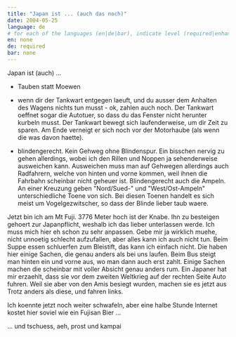 ```yaml
---
title: "Japan ist ... (auch das noch)"
date: 2004-05-25
language: de
# for each of the languages (en|de|bar), indicate level (required|enhancing|minor|none)
en: none
de: required
bar: none
---
```

Japan ist (auch) ...

- Tauben statt Moewen

- wenn dir der Tankwart entgegen laeuft, und du ausser dem Anhalten des
Wagens nichts tun musst - ok, zahlen auch noch. Der Tankwart oeffnet sogar
die Autotuer, so dass du das Fenster nicht herunter kurbeln musst. Der
Tankwart bewegt sich laufenderweise, um dir Zeit zu sparen. Am Ende
verneigt er sich noch vor der Motorhaube (als wenn die was davon haette).

- blindengerecht. Kein Gehweg ohne Blindenspur. Ein bisschen nervig zu
gehen allerdings, wobei ich den Rillen und Noppen ja sehenderweise
ausweichen kann. Ausweichen muss man auf Gehwegen allerdings auch
Radfahrern, welche von hinten und vorne kommen, weil ihnen die Fahrbahn
scheinbar nicht geheuer ist. Blindengerecht auch die Ampeln. An einer
Kreuzung geben "Nord/Sued-" und "West/Ost-Ampeln" unterschiedliche Toene
von sich. Bei diesen Toenen handelt es sich meist um Vogelgezwitscher, so
dass der Blinde lieber taub waere.

Jetzt bin ich am Mt Fuji. 3776 Meter hoch ist der Knabe. Ihn zu besteigen
gehoert zur Japanpflicht, weshalb ich das lieber unterlassen werde. Ich
muss mich hier eh schon zu sehr anpassen. Gebe mir ja wirklich muehe,
nicht unnoetig schlecht aufzufallen, aber alles kann ich auch nicht tun.
Beim Suppe essen schluerfen zum Bleistift, das kann ich einfach nicht. Die
haben hier einige Sachen, die genau anders als bei uns laufen. Beim Bus
steigt man hinten ein und vorne aus, wo man dann auch erst zahlt. Einige
Sachen machen die scheinbar mit voller Absicht genau anders rum. Ein
Japaner hat mir erzaehlt, dass sie vor dem zweiten Weltkrieg auf der
rechten Seite Auto fuhren. Weil sie aber von den Amis besiegt wurden,
machen sie es jetzt aus Trotz anders als diese, und fahren links.

Ich koennte jetzt noch weiter schwafeln, aber eine halbe Stunde Internet
kostet hier soviel wie ein Fujisan Bier ...

... und tschuess, aeh, prost und kampai
